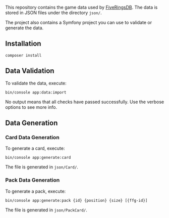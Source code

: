 This repository contains the game data used by [FiveRingsDB](https://fiveringsdb.com). The data is stored in JSON files under the directory `json/`.

The project also contains a Symfony project you can use to validate or generate the data.

## Installation

```
composer install
```

## Data Validation

To validate the data, execute:
 ```
 bin/console app:data:import
 ```
 No output means that all checks have passed successfully. Use the verbose options to see more info.
 
## Data Generation

### Card Data Generation
 
To generate a card, execute:
```
bin/console app:generate:card
``` 
The file is generated in `json/Card/`.

### Pack Data Generation

To generate a pack, execute: 
```
bin/console app:generate:pack {id} {position} {size} [{ffg-id}]
``` 
The file is generated in `json/PackCard/`.
